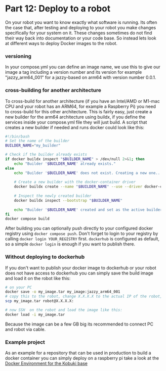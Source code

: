 # Part 12: Deploy to a robot
On your robot you want to know exactly what software is running. Its often the case that, after testing and deploying to your robot you make changes specifically for your system on it. These changes sometimes do not find their way back into documentation or your code base. So instead lets look at different ways to deploy Docker images to the robot.

### versioning
In your compose.yml you can define an image name, we use this to give our image a tag including a version number and its version for example "jazzy_arm64_001" for a jazzy-based on arm64 with version number 0.0.1.

### cross-building for another architecture
To cross-build for another architecture (if you have an Intel/AMD or M1-mac CPU and your robot has an ARM64, for example a Raspberry Pi) you need to cross-build for this other architecture. This is fairly easy, just create a new builder for the arm64 architecture using buildx, if you define the services inside your compose.yml file they will just build. A script that creates a new builder if needed and runs docker could look like this:
```bash
#!/bin/bash
# Set the name of the builder
BUILDER_NAME="my_builder"

# Check if the builder already exists
if docker buildx inspect "$BUILDER_NAME" > /dev/null 2>&1; then
    echo "Builder '$BUILDER_NAME' already exists."
else
    echo "Builder '$BUILDER_NAME' does not exist. Creating a new one..."
    
    # Create a new builder with the docker-container driver
    docker buildx create --name "$BUILDER_NAME" --use --driver docker-container
    
    # Inspect the newly created builder
    docker buildx inspect --bootstrap "$BUILDER_NAME"
    
    echo "Builder '$BUILDER_NAME' created and set as the active builder."
fi
docker compose build
```

After building you can optionally push directly to your configured docker registry using `docker compose push`. Don't forget to login to your registry by calling `docker login YOUR_REGISTRY` first. `dockerhub` is configured as default, so a simple `docker login` is enough if you want to publish there.

### Without deploying to dockerhub
If you don't want to publish your docker image to dockerhub or your robot does not have access to dockerhub you can simply save the build image and load it on the robot like this:
```bash
# on your PC
docker save -o my_image.tar my_image:jazzy_arm64_001
# copy this to the robot, change X.X.X.X to the actual IP of the robot, do NOT remove the colon (:) at the end
scp my_image.tar robot@X.X.X.X:

# now SSH  on the robot and load the image like this:
docker load -i my_image.tar
```
Because the image can be a few GB big its recommended to connect PC and robot via cable.

### Example project
As an example for a repository that can be used in production to build a docker container you can simply deploy on a raspberry pi take a look at the [Docker Environment for the Kobuki base](https://github.com/helloric/docker-env-kobuki)
